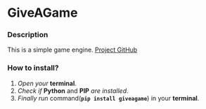 # GiveAGame

### Description

This is a simple game engine. 
[Project GitHub](https://www.github.com/misha-network/giveagame)

### How to install?

1. *Open your* **terminal**.
2. *Check if* **Python** and **PIP** *are installed*.
3. *Finally run* command(**`pip install giveagame`**) in your **terminal**.

